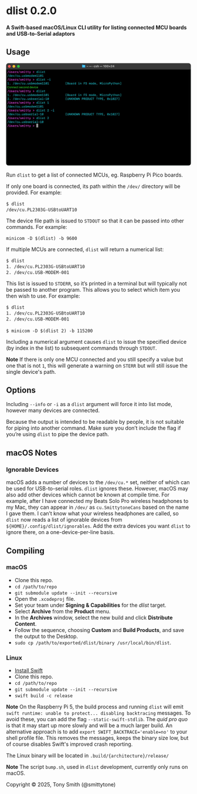 # dlist 0.2.0

#### A Swift-based macOS/Linux CLI utility for listing connected MCU boards and USB-to-Serial adaptors

## Usage

![dlist usage](images/terminal.webp)

Run `dlist` to get a list of connected MCUs, eg. Raspberry Pi Pico boards.

If only one board is connected, its path within the `/dev/` directory will be provided. For example:

```shell
$ dlist
/dev/cu.PL2303G-USBtoUART10
```

The device file path is issued to `STDOUT` so that it can be passed into other  commands. For example:

```shell
minicom -D $(dlist) -b 9600
```

If multiple MCUs are connected, `dlist` will return a numerical list:

```shell
$ dlist
1. /dev/cu.PL2303G-USBtoUART10
2. /dev/cu.USB-MODEM-001
```

This list is issued to `STDERR`, so it’s printed in a terminal but will typically not be passed to another program. This allows you to select which item you then wish to use. For example:

```shell
$ dlist
1. /dev/cu.PL2303G-USBtoUART10
2. /dev/cu.USB-MODEM-001

$ minicom -D $(dlist 2) -b 115200
```

Including a numerical argument causes `dlist` to issue the specified device (by index in the list) to subsequent commands through `STDOUT`.

**Note** If there is only one MCU connected and you still specify a value but one that is not `1`, this will generate a warning on `STERR` but will still issue the single device's path.

## Options

Including `--info` or `-i` as a `dlist` argument will force it into list mode, however many devices are connected. 

Because the output is intended to be readable by people, it is not suitable for piping into another command. Make sure you don’t include the flag if you’re using `dlist` to pipe the device path.

## macOS Notes

### Ignorable Devices

macOS adds a number of devices to the `/dev/cu.*` set, neither of which can be used for USB-to-serial roles. `dlist` ignores these. However, macOS may also add other devices which cannot be known at compile time. For example, after I have connected my Beats Solo Pro wireless headphones to my Mac, they can appear in `/dev/` as `cu.SmittytoneCans` based on the name I gave them. I can’t know what your wireless headphones are called, so `dlist` now reads a list of ignorable devices from `${HOME}/.config/dlist/ignorables`. Add the extra devices you want `dlist` to ignore there, on a one-device-per-line basis.

## Compiling

### macOS

* Clone this repo.
* `cd /path/to/repo`
* `git submodule update --init --recursive`
* Open the `.xcodeproj` file.
* Set your team under **Signing & Capabilities** for the *dlist* target.
* Select **Archive** from the **Product** menu.
* In the **Archives** window, select the new build and click **Distribute Content**.
* Follow the sequence, choosing **Custom** and **Build Products**, and save the output to the Desktop.
* `sudo cp /path/to/exported/dlist/binary /usr/local/bin/dlist`.

### Linux

* [Install Swift](https://www.swift.org/install/linux/)
* Clone this repo.
* `cd /path/to/repo`
* `git submodule update --init --recursive`
* `swift build -c release`

**Note** On the Raspberry Pi 5, the build process and running `dlist` will emit `swift runtime: unable to protect... disabling backtracing` messages. To avoid these, you can add the flag `--static-swift-stdlib`. The *quid pro quo* is that it may start up more slowly and will be a much larger build. An alternative approach is to add `export SWIFT_BACKTRACE='enable=no'` to your shell profile file. This removes the messages, keeps the binary size low, but of course disables Swift's improved crash reporting.

The Linux binary will be located in `.build/{architecture}/release/`

**Note** The script `bump.sh`, used in `dlist` development, currently only runs on macOS.

Copyright © 2025, Tony Smith (@smittytone)
